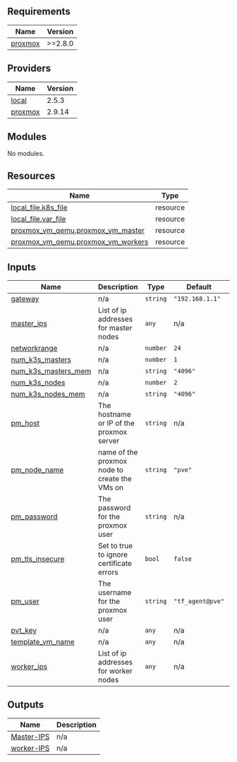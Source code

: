 <!-- BEGIN_TF_DOCS -->
## Requirements

| Name | Version |
|------|---------|
| <a name="requirement_proxmox"></a> [proxmox](#requirement\_proxmox) | >=2.8.0 |

## Providers

| Name | Version |
|------|---------|
| <a name="provider_local"></a> [local](#provider\_local) | 2.5.3 |
| <a name="provider_proxmox"></a> [proxmox](#provider\_proxmox) | 2.9.14 |

## Modules

No modules.

## Resources

| Name | Type |
|------|------|
| [local_file.k8s_file](https://registry.terraform.io/providers/hashicorp/local/latest/docs/resources/file) | resource |
| [local_file.var_file](https://registry.terraform.io/providers/hashicorp/local/latest/docs/resources/file) | resource |
| [proxmox_vm_qemu.proxmox_vm_master](https://registry.terraform.io/providers/telmate/proxmox/latest/docs/resources/vm_qemu) | resource |
| [proxmox_vm_qemu.proxmox_vm_workers](https://registry.terraform.io/providers/telmate/proxmox/latest/docs/resources/vm_qemu) | resource |

## Inputs

| Name | Description | Type | Default | Required |
|------|-------------|------|---------|:--------:|
| <a name="input_gateway"></a> [gateway](#input\_gateway) | n/a | `string` | `"192.168.1.1"` | no |
| <a name="input_master_ips"></a> [master\_ips](#input\_master\_ips) | List of ip addresses for master nodes | `any` | n/a | yes |
| <a name="input_networkrange"></a> [networkrange](#input\_networkrange) | n/a | `number` | `24` | no |
| <a name="input_num_k3s_masters"></a> [num\_k3s\_masters](#input\_num\_k3s\_masters) | n/a | `number` | `1` | no |
| <a name="input_num_k3s_masters_mem"></a> [num\_k3s\_masters\_mem](#input\_num\_k3s\_masters\_mem) | n/a | `string` | `"4096"` | no |
| <a name="input_num_k3s_nodes"></a> [num\_k3s\_nodes](#input\_num\_k3s\_nodes) | n/a | `number` | `2` | no |
| <a name="input_num_k3s_nodes_mem"></a> [num\_k3s\_nodes\_mem](#input\_num\_k3s\_nodes\_mem) | n/a | `string` | `"4096"` | no |
| <a name="input_pm_host"></a> [pm\_host](#input\_pm\_host) | The hostname or IP of the proxmox server | `string` | n/a | yes |
| <a name="input_pm_node_name"></a> [pm\_node\_name](#input\_pm\_node\_name) | name of the proxmox node to create the VMs on | `string` | `"pve"` | no |
| <a name="input_pm_password"></a> [pm\_password](#input\_pm\_password) | The password for the proxmox user | `string` | n/a | yes |
| <a name="input_pm_tls_insecure"></a> [pm\_tls\_insecure](#input\_pm\_tls\_insecure) | Set to true to ignore certificate errors | `bool` | `false` | no |
| <a name="input_pm_user"></a> [pm\_user](#input\_pm\_user) | The username for the proxmox user | `string` | `"tf_agent@pve"` | no |
| <a name="input_pvt_key"></a> [pvt\_key](#input\_pvt\_key) | n/a | `any` | n/a | yes |
| <a name="input_template_vm_name"></a> [template\_vm\_name](#input\_template\_vm\_name) | n/a | `any` | n/a | yes |
| <a name="input_worker_ips"></a> [worker\_ips](#input\_worker\_ips) | List of ip addresses for worker nodes | `any` | n/a | yes |

## Outputs

| Name | Description |
|------|-------------|
| <a name="output_Master-IPS"></a> [Master-IPS](#output\_Master-IPS) | n/a |
| <a name="output_worker-IPS"></a> [worker-IPS](#output\_worker-IPS) | n/a |
<!-- END_TF_DOCS -->
